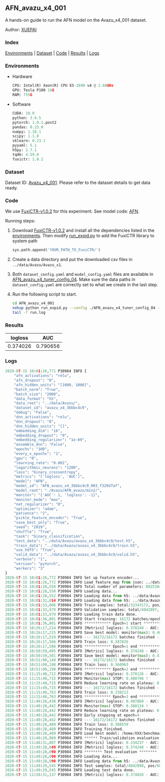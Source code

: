 ## AFN_avazu_x4_001

A hands-on guide to run the AFN model on the Avazu_x4_001 dataset.

Author: [XUEPAI](https://github.com/xue-pai)

### Index
[Environments](#Environments) | [Dataset](#Dataset) | [Code](#Code) | [Results](#Results) | [Logs](#Logs)

### Environments
+ Hardware

  ```python
  CPU: Intel(R) Xeon(R) CPU E5-2690 v4 @ 2.60GHz
  GPU: Tesla P100 16G
  RAM: 755G

  ```

+ Software

  ```python
  CUDA: 10.0
  python: 3.6.5
  pytorch: 1.0.1.post2
  pandas: 0.23.0
  numpy: 1.18.1
  scipy: 1.1.0
  sklearn: 0.23.1
  pyyaml: 5.1
  h5py: 2.7.1
  tqdm: 4.59.0
  fuxictr: 1.0.2
  ```

### Dataset
Dataset ID: [Avazu_x4_001](https://github.com/openbenchmark/BARS/blob/master/ctr_prediction/datasets/Avazu/README.md#Avazu_x4_001). Please refer to the dataset details to get data ready.

### Code

We use [FuxiCTR-v1.0.2](fuxictr_url) for this experiment. See model code: [AFN](https://github.com/xue-pai/FuxiCTR/blob/v1.0.2/fuxictr/pytorch/models/AFN.py).

Running steps:

1. Download [FuxiCTR-v1.0.2](fuxictr_url) and install all the dependencies listed in the [environments](#environments). Then modify [run_expid.py](./run_expid.py#L5) to add the FuxiCTR library to system path
    
    ```python
    sys.path.append('YOUR_PATH_TO_FuxiCTR/')
    ```

2. Create a data directory and put the downloaded csv files in `../data/Avazu/Avazu_x1`.

3. Both `dataset_config.yaml` and `model_config.yaml` files are available in [AFN_avazu_x4_tuner_config_04](./AFN_avazu_x4_tuner_config_04). Make sure the data paths in `dataset_config.yaml` are correctly set to what we create in the last step.

4. Run the following script to start.

    ```bash
    cd AFN_avazu_x4_001
    nohup python run_expid.py --config ./AFN_avazu_x4_tuner_config_04 --expid AFN_avazu_x4_003_3c4fe87a --gpu 0 > run.log &
    tail -f run.log
    ```

### Results

| logloss | AUC  |
|:--------------------:|:--------------------:|
| 0.374026 | 0.790656  |


### Logs
```python
2020-07-15 10:01:26,771 P30984 INFO {
    "afn_activations": "relu",
    "afn_dropout": "0",
    "afn_hidden_units": "[1000, 1000]",
    "batch_norm": "True",
    "batch_size": "2000",
    "data_format": "h5",
    "data_root": "../data/Avazu/",
    "dataset_id": "avazu_x4_3bbbc4c9",
    "debug": "False",
    "dnn_activations": "relu",
    "dnn_dropout": "0",
    "dnn_hidden_units": "[]",
    "embedding_dim": "16",
    "embedding_dropout": "0",
    "embedding_regularizer": "1e-09",
    "ensemble_dnn": "False",
    "epochs": "100",
    "every_x_epochs": "1",
    "gpu": "0",
    "learning_rate": "0.001",
    "logarithmic_neurons": "1200",
    "loss": "binary_crossentropy",
    "metrics": "['logloss', 'AUC']",
    "model": "AFN",
    "model_id": "AFN_avazu_x4_3bbbc4c9_003_f329d7af",
    "model_root": "./Avazu/AFN_avazu/min2/",
    "monitor": "{'AUC': 1, 'logloss': -1}",
    "monitor_mode": "max",
    "net_regularizer": "0",
    "optimizer": "adam",
    "patience": "2",
    "pickle_feature_encoder": "True",
    "save_best_only": "True",
    "seed": "2019",
    "shuffle": "True",
    "task": "binary_classification",
    "test_data": "../data/Avazu/avazu_x4_3bbbc4c9/test.h5",
    "train_data": "../data/Avazu/avazu_x4_3bbbc4c9/train.h5",
    "use_hdf5": "True",
    "valid_data": "../data/Avazu/avazu_x4_3bbbc4c9/valid.h5",
    "verbose": "1",
    "version": "pytorch",
    "workers": "3"
}
2020-07-15 10:01:26,772 P30984 INFO Set up feature encoder...
2020-07-15 10:01:26,772 P30984 INFO Load feature_map from json: ../data/Avazu/avazu_x4_3bbbc4c9/feature_map.json
2020-07-15 10:01:28,550 P30984 INFO Total number of parameters: 80253849.
2020-07-15 10:01:28,550 P30984 INFO Loading data...
2020-07-15 10:01:28,552 P30984 INFO Loading data from h5: ../data/Avazu/avazu_x4_3bbbc4c9/train.h5
2020-07-15 10:01:32,014 P30984 INFO Loading data from h5: ../data/Avazu/avazu_x4_3bbbc4c9/valid.h5
2020-07-15 10:01:33,806 P30984 INFO Train samples: total/32343172, pos/5492052, neg/26851120, ratio/16.98%
2020-07-15 10:01:33,979 P30984 INFO Validation samples: total/4042897, pos/686507, neg/3356390, ratio/16.98%
2020-07-15 10:01:33,979 P30984 INFO Loading train data done.
2020-07-15 10:01:36,801 P30984 INFO Start training: 16172 batches/epoch
2020-07-15 10:01:36,801 P30984 INFO ************ Epoch=1 start ************
2020-07-15 10:26:17,214 P30984 INFO [Metrics] logloss: 0.378240 - AUC: 0.782770
2020-07-15 10:26:17,215 P30984 INFO Save best model: monitor(max): 0.404530
2020-07-15 10:26:17,519 P30984 INFO --- 16172/16172 batches finished ---
2020-07-15 10:26:17,566 P30984 INFO Train loss: 0.387026
2020-07-15 10:26:17,566 P30984 INFO ************ Epoch=1 end ************
2020-07-15 10:50:59,495 P30984 INFO [Metrics] logloss: 0.374248 - AUC: 0.790309
2020-07-15 10:50:59,501 P30984 INFO Save best model: monitor(max): 0.416061
2020-07-15 10:51:00,148 P30984 INFO --- 16172/16172 batches finished ---
2020-07-15 10:51:00,198 P30984 INFO Train loss: 0.360963
2020-07-15 10:51:00,198 P30984 INFO ************ Epoch=2 end ************
2020-07-15 11:15:40,712 P30984 INFO [Metrics] logloss: 0.378126 - AUC: 0.786924
2020-07-15 11:15:40,715 P30984 INFO Monitor(max) STOP: 0.408798 !
2020-07-15 11:15:40,715 P30984 INFO Reduce learning rate on plateau: 0.000100
2020-07-15 11:15:40,715 P30984 INFO --- 16172/16172 batches finished ---
2020-07-15 11:15:40,763 P30984 INFO Train loss: 0.338213
2020-07-15 11:15:40,763 P30984 INFO ************ Epoch=3 end ************
2020-07-15 11:40:28,438 P30984 INFO [Metrics] logloss: 0.407860 - AUC: 0.775994
2020-07-15 11:40:28,442 P30984 INFO Monitor(max) STOP: 0.368134 !
2020-07-15 11:40:28,442 P30984 INFO Reduce learning rate on plateau: 0.000010
2020-07-15 11:40:28,442 P30984 INFO Early stopping at epoch=4
2020-07-15 11:40:28,442 P30984 INFO --- 16172/16172 batches finished ---
2020-07-15 11:40:28,489 P30984 INFO Train loss: 0.308559
2020-07-15 11:40:28,489 P30984 INFO Training finished.
2020-07-15 11:40:28,489 P30984 INFO Load best model: /home/XXX/benchmarks/Avazu/AFN_avazu/min2/avazu_x4_3bbbc4c9/AFN_avazu_x4_3bbbc4c9_003_f329d7af_model.ckpt
2020-07-15 11:40:28,969 P30984 INFO ****** Train/validation evaluation ******
2020-07-15 11:48:31,887 P30984 INFO [Metrics] logloss: 0.334237 - AUC: 0.847131
2020-07-15 11:49:28,049 P30984 INFO [Metrics] logloss: 0.374248 - AUC: 0.790309
2020-07-15 11:49:28,090 P30984 INFO ******** Test evaluation ********
2020-07-15 11:49:28,090 P30984 INFO Loading data...
2020-07-15 11:49:28,090 P30984 INFO Loading data from h5: ../data/Avazu/avazu_x4_3bbbc4c9/test.h5
2020-07-15 11:49:29,545 P30984 INFO Test samples: total/4042898, pos/686507, neg/3356391, ratio/16.98%
2020-07-15 11:49:29,545 P30984 INFO Loading test data done.
2020-07-15 11:50:31,137 P30984 INFO [Metrics] logloss: 0.374026 - AUC: 0.790656

```
